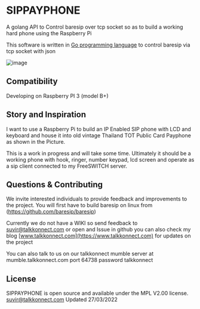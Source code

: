 SIPPAYPHONE 
===========

A golang API to Control baresip over tcp socket so as to build a working hard phone using the Raspberry Pi

This software is written in [Go programming language](https://golang.org/) to control baresip via tcp socket with json 

![image](https://raw.github.com/talkkonnect/sippayphone/master/images/cardphone.jpg)

Compatibility
-------------
Developing on Raspberry PI 3 (model B+)

Story and Inspiration
---------------------
I want to use a Raspberry Pi to build an IP Enabled SIP phone with LCD and keyboard and
house it into old vintage Thailand TOT Public Card Payphone as shown in the Picture.

This is a work in progress and will take some time. Ultimately it should be a working phone
with hook, ringer, number keypad, lcd screen and operate as a sip client connected to my
FreeSWITCH server.

## Questions & Contributing 
We invite interested individuals to provide feedback and improvements to the project. 
You will first have to build baresip on linux from (https://github.com/baresip/baresip)

Currently we do not have a WIKI so send feedback to <suvir@talkkonnect.com> or open and Issue in github
you can also check my blog  [www.talkkonnect.com](https://www.talkkonnect.com) for updates on the project

You can also talk to us on our talkkonnect mumble server at mumble.talkkonnect.com port 64738 password talkkonnect

## License 

SIPPAYPHONE is open source and available under the MPL V2.00 license.
<suvir@talkkonnect.com> Updated 27/03/2022

